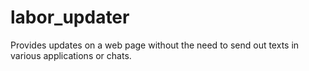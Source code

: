 # labor_updater
Provides updates on a web page without the need to send out texts in various applications or chats.

